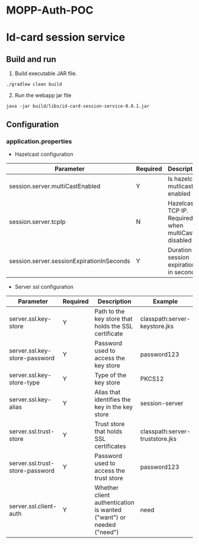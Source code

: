 
# MOPP-Auth-POC

# Id-card session service

## Build and run

1. Build executable JAR file.
```
./gradlew clean build
```

2. Run the webapp jar file
```
java -jar build/libs/id-card-session-service-0.0.1.jar
```

## Configuration

### application.properties

* Hazelcast configuration

| Parameter                                 | Required | Description                                           |   Example                        |
| ----------------------------------------- | -------- | ----------------------------------------------------- | -------------------------------- |
| session.server.multiCastEnabled           | Y        | Is hazelcast mutlicast enabled                        | false                            |
| session.server.tcpIp                      | N        | Hazelcast TCP IP. Required when multiCast is disabled | 127.0.0.1                        |
| session.server.sessionExpirationInSeconds | Y        | Duration of session expiration in seconds             | 240                              |

* Server ssl configuration

| Parameter                                 | Required | Description                                                              |   Example                             |
| ----------------------------------------- | -------- | ------------------------------------------------------------------------ | ------------------------------------- |
| server.ssl.key-store                      | Y        | Path to the key store that holds the SSL certificate                     | classpath:server-keystore.jks         |
| server.ssl.key-store-password             | Y        | Password used to access the key store                                    | password123                           |
| server.ssl.key-store-type                 | Y        | Type of the key store                                                    | PKCS12                                |
| server.ssl.key-alias                      | Y        | Alias that identifies the key in the key store                           | session-server                        |
| server.ssl.trust-store                    | Y        | Trust store that holds SSL certificates                                  | classpath:server-truststore.jks       |
| server.ssl.trust-store-password           | Y        | Password used to access the trust store                                  | password123                           |
| server.ssl.client-auth                    | Y        | Whether client authentication is wanted ("want") or needed ("need")      | need                                  |

